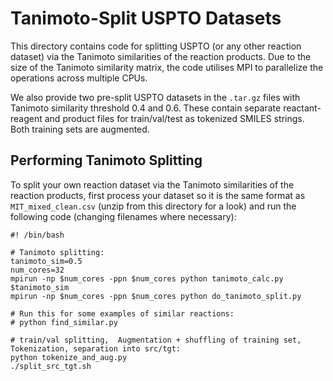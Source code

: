 # Tanimoto-Split USPTO Datasets

This directory contains code for splitting USPTO (or any other reaction dataset) via the Tanimoto similarities of the reaction products. Due to the size of the Tanimoto similarity matrix, the code utilises MPI to parallelize the operations across multiple CPUs. 

We also provide two pre-split USPTO datasets in the `.tar.gz` files with Tanimoto similarity threshold 0.4 and 0.6. These contain separate reactant-reagent and product files for train/val/test as tokenized SMILES strings. Both training sets are augmented.

## Performing Tanimoto Splitting
To split your own reaction dataset via the Tanimoto similarities of the reaction products, first process your dataset so it is the same format as `MIT_mixed_clean.csv` (unzip from this directory for a look) and run the following code (changing filenames where necessary):

```
#! /bin/bash

# Tanimoto splitting:
tanimoto_sim=0.5
num_cores=32
mpirun -np $num_cores -ppn $num_cores python tanimoto_calc.py $tanimoto_sim
mpirun -np $num_cores -ppn $num_cores python do_tanimoto_split.py

# Run this for some examples of similar reactions:
# python find_similar.py

# train/val splitting,  Augmentation + shuffling of training set, Tokenization, separation into src/tgt:
python tokenize_and_aug.py
./split_src_tgt.sh
```
